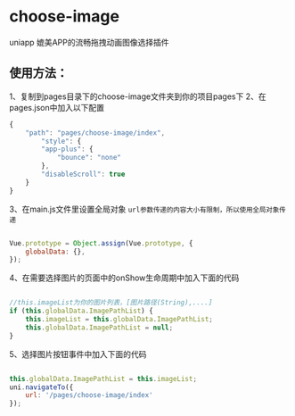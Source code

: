 choose-image
===========================
uniapp 媲美APP的流畅拖拽动画图像选择插件<br>

使用方法：
---------------------------
1、复制到pages目录下的choose-image文件夹到你的项目pages下
2、在pages.json中加入以下配置
```javascript
{
    "path": "pages/choose-image/index",
        "style": {
        "app-plus": {
            "bounce": "none"
        },
        "disableScroll": true
    }
}
```
3、在main.js文件里设置全局对象
`url参数传递的内容大小有限制，所以使用全局对象传递`
```javascript

Vue.prototype = Object.assign(Vue.prototype, {
    globalData: {},
});

```
4、在需要选择图片的页面中的onShow生命周期中加入下面的代码
```javascript

//this.imageList为你的图片列表，[图片路径(String),....]
if (this.globalData.ImagePathList) {
    this.imageList = this.globalData.ImagePathList;
    this.globalData.ImagePathList = null;
}

```
5、选择图片按钮事件中加入下面的代码
```javascript

this.globalData.ImagePathList = this.imageList;
uni.navigateTo({
    url: '/pages/choose-image/index'
});

```
